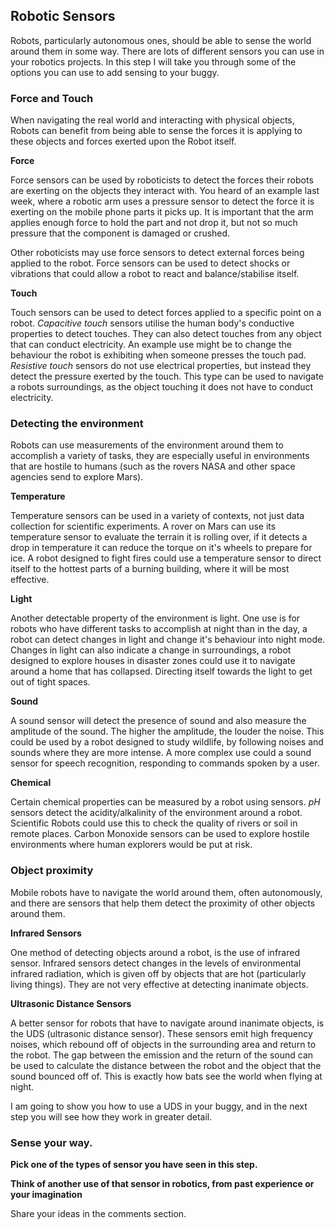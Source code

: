 [comment]: # (
Is this step open? Y/N
If so, short description of this step:
Related links:
Related files:
)

## Robotic Sensors

Robots, particularly autonomous ones, should be able to sense the world around them in some way. There are lots of different sensors you can use in your robotics projects. In this step I will take you through some of the options you can use to add sensing to your buggy.

### Force and Touch

When navigating the real world and interacting with physical objects, Robots can benefit from being able to sense the forces it is applying to these objects and forces exerted upon the Robot itself. 

**Force** 

Force sensors can be used by roboticists to detect the forces their robots are exerting on the objects they interact with. You heard of an example last week, where a robotic arm uses a pressure sensor to detect the force it is exerting on the mobile phone parts it picks up. It is important that the arm applies enough force to hold the part and not drop it, but not so much pressure that the component is damaged or crushed.

Other roboticists may use force sensors to detect external forces being applied to the robot. Force sensors can be used to detect shocks or vibrations that could allow a robot to react and balance/stabilise itself.

**Touch**

Touch sensors can be used to detect forces applied to a specific point on a robot. *Capacitive touch* sensors utilise the human body's conductive properties to detect touches. They can also detect touches from any object that can conduct electricity. An example use might be to change the behaviour the robot is exhibiting when someone presses the touch pad. *Resistive touch* sensors do not use electrical properties, but instead they detect the pressure exerted by the touch. This type can be used to navigate a robots surroundings, as the object touching it does not have to conduct electricity. 

### Detecting the environment

Robots can use measurements of the environment around them to accomplish a variety of tasks, they are especially useful in environments that are hostile to humans (such as the rovers NASA and other space agencies send to explore Mars).

**Temperature** 

Temperature sensors can be used in a variety of contexts, not just data collection for scientific experiments. A rover on Mars can use its temperature sensor to evaluate the terrain it is rolling over, if it detects a drop in temperature it can reduce the torque on it's wheels to prepare for ice. A robot designed to fight fires could use a temperature sensor to direct itself to the hottest parts of a burning building, where it will be most effective.

**Light** 

Another detectable property of the environment is light. One use is for robots who have different tasks to accomplish at night than in the day, a robot can detect changes in light and change it's behaviour into night mode. Changes in light can also indicate a change in surroundings, a robot designed to explore houses in disaster zones could use it to navigate around a home that has collapsed. Directing itself towards the light to get out of tight spaces. 

**Sound** 

A sound sensor will detect the presence of sound and also measure the amplitude of the sound. The higher the amplitude, the louder the noise. This could be used by a robot designed to study wildlife, by following noises and sounds where they are more intense. A more complex use could a sound sensor for speech recognition, responding to commands spoken by a user. 

**Chemical** 

Certain chemical properties can be measured by a robot using sensors. *pH* sensors detect the acidity/alkalinity of the environment around a robot. Scientific Robots could use this to check the quality of rivers or soil in remote places. Carbon Monoxide sensors can be used to explore hostile environments where human explorers would be put at risk. 

### Object proximity

Mobile robots have to navigate the world around them, often autonomously, and there are sensors that help them detect the proximity of other objects around them. 

**Infrared Sensors** 

One method of detecting objects around a robot, is the use of infrared sensor. Infrared sensors detect changes in the levels of environmental infrared radiation, which is given off by objects that are hot (particularly living things). They are not very effective at detecting inanimate objects. 

**Ultrasonic Distance Sensors** 

A better sensor for robots that have to navigate around inanimate objects, is the UDS (ultrasonic distance sensor). These sensors emit high frequency noises, which rebound off of objects in the surrounding area and return to the robot. The gap between the emission and the return of the sound can be used to calculate the distance between the robot and the object that the sound bounced off of. This is exactly how bats see the world when flying at night.

I am going to show you how to use a UDS in your buggy, and in the next step you will see how they work in greater detail. 

### Sense your way. 

**Pick one of the types of sensor you have seen in this step.**

**Think of another use of that sensor in robotics, from past experience or your imagination** 

Share your ideas in the comments section. 